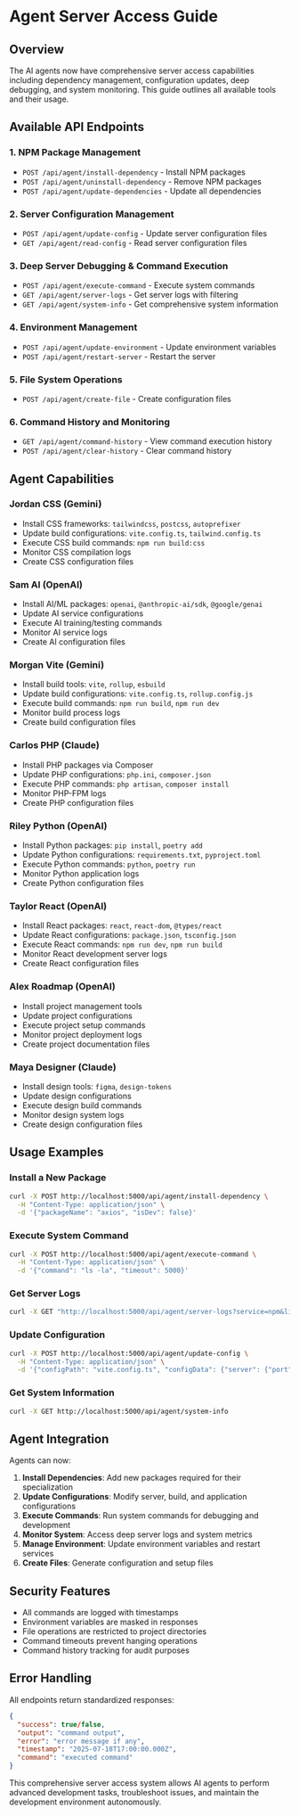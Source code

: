 # Agent Server Access Guide

## Overview
The AI agents now have comprehensive server access capabilities including dependency management, configuration updates, deep debugging, and system monitoring. This guide outlines all available tools and their usage.

## Available API Endpoints

### 1. NPM Package Management
- `POST /api/agent/install-dependency` - Install NPM packages
- `POST /api/agent/uninstall-dependency` - Remove NPM packages  
- `POST /api/agent/update-dependencies` - Update all dependencies

### 2. Server Configuration Management
- `POST /api/agent/update-config` - Update server configuration files
- `GET /api/agent/read-config` - Read server configuration files

### 3. Deep Server Debugging & Command Execution
- `POST /api/agent/execute-command` - Execute system commands
- `GET /api/agent/server-logs` - Get server logs with filtering
- `GET /api/agent/system-info` - Get comprehensive system information

### 4. Environment Management
- `POST /api/agent/update-environment` - Update environment variables
- `POST /api/agent/restart-server` - Restart the server

### 5. File System Operations
- `POST /api/agent/create-file` - Create configuration files

### 6. Command History and Monitoring
- `GET /api/agent/command-history` - View command execution history
- `POST /api/agent/clear-history` - Clear command history

## Agent Capabilities

### Jordan CSS (Gemini)
- Install CSS frameworks: `tailwindcss`, `postcss`, `autoprefixer`
- Update build configurations: `vite.config.ts`, `tailwind.config.ts`
- Execute CSS build commands: `npm run build:css`
- Monitor CSS compilation logs
- Create CSS configuration files

### Sam AI (OpenAI)
- Install AI/ML packages: `openai`, `@anthropic-ai/sdk`, `@google/genai`
- Update AI service configurations
- Execute AI training/testing commands
- Monitor AI service logs
- Create AI configuration files

### Morgan Vite (Gemini)
- Install build tools: `vite`, `rollup`, `esbuild`
- Update build configurations: `vite.config.ts`, `rollup.config.js`
- Execute build commands: `npm run build`, `npm run dev`
- Monitor build process logs
- Create build configuration files

### Carlos PHP (Claude)
- Install PHP packages via Composer
- Update PHP configurations: `php.ini`, `composer.json`
- Execute PHP commands: `php artisan`, `composer install`
- Monitor PHP-FPM logs
- Create PHP configuration files

### Riley Python (OpenAI)
- Install Python packages: `pip install`, `poetry add`
- Update Python configurations: `requirements.txt`, `pyproject.toml`
- Execute Python commands: `python`, `poetry run`
- Monitor Python application logs
- Create Python configuration files

### Taylor React (OpenAI)
- Install React packages: `react`, `react-dom`, `@types/react`
- Update React configurations: `package.json`, `tsconfig.json`
- Execute React commands: `npm run dev`, `npm run build`
- Monitor React development server logs
- Create React configuration files

### Alex Roadmap (OpenAI)
- Install project management tools
- Update project configurations
- Execute project setup commands
- Monitor project deployment logs
- Create project documentation files

### Maya Designer (Claude)
- Install design tools: `figma`, `design-tokens`
- Update design configurations
- Execute design build commands
- Monitor design system logs
- Create design configuration files

## Usage Examples

### Install a New Package
```bash
curl -X POST http://localhost:5000/api/agent/install-dependency \
  -H "Content-Type: application/json" \
  -d '{"packageName": "axios", "isDev": false}'
```

### Execute System Command
```bash
curl -X POST http://localhost:5000/api/agent/execute-command \
  -H "Content-Type: application/json" \
  -d '{"command": "ls -la", "timeout": 5000}'
```

### Get Server Logs
```bash
curl -X GET "http://localhost:5000/api/agent/server-logs?service=npm&lines=50"
```

### Update Configuration
```bash
curl -X POST http://localhost:5000/api/agent/update-config \
  -H "Content-Type: application/json" \
  -d '{"configPath": "vite.config.ts", "configData": {"server": {"port": 3000}}}'
```

### Get System Information
```bash
curl -X GET http://localhost:5000/api/agent/system-info
```

## Agent Integration

Agents can now:
1. **Install Dependencies**: Add new packages required for their specialization
2. **Update Configurations**: Modify server, build, and application configurations
3. **Execute Commands**: Run system commands for debugging and development
4. **Monitor System**: Access deep server logs and system metrics
5. **Manage Environment**: Update environment variables and restart services
6. **Create Files**: Generate configuration and setup files

## Security Features

- All commands are logged with timestamps
- Environment variables are masked in responses
- File operations are restricted to project directories
- Command timeouts prevent hanging operations
- Command history tracking for audit purposes

## Error Handling

All endpoints return standardized responses:
```json
{
  "success": true/false,
  "output": "command output",
  "error": "error message if any",
  "timestamp": "2025-07-18T17:00:00.000Z",
  "command": "executed command"
}
```

This comprehensive server access system allows AI agents to perform advanced development tasks, troubleshoot issues, and maintain the development environment autonomously.